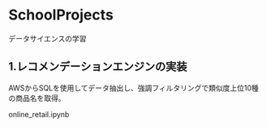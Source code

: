 # SchoolProjects
データサイエンスの学習

## 1.レコメンデーションエンジンの実装

AWSからSQLを使用してデータ抽出し、強調フィルタリングで類似度上位10種の商品名を取得。

online_retail.ipynb
